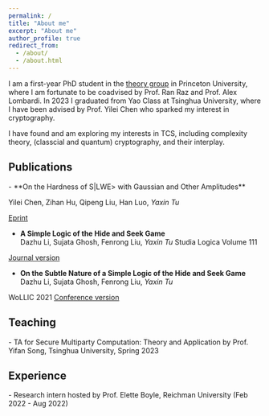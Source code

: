 ```yaml
---
permalink: /
title: "About me"
excerpt: "About me"
author_profile: true
redirect_from: 
  - /about/
  - /about.html
---
```


I am a first-year PhD student in the [theory group](https://theory.cs.princeton.edu/) in Princeton University, where I am fortunate to be coadvised by Prof. Ran Raz and Prof. Alex Lombardi. In 2023 I graduated from Yao Class at Tsinghua University, where I have been advised by Prof. Yilei Chen who sparked my interest in cryptography.  

I have found and am exploring my interests in TCS, including complexity theory, (classcial and quantum) cryptography, and their interplay. 

<h2 id="publications"> Publications</h2>
- **On the Hardness of S|LWE> with Gaussian and Other Amplitudes**

Yilei Chen, Zihan Hu, Qipeng Liu, Han Luo, *Yaxin Tu*

[Eprint](https://eprint.iacr.org/2023/1498)

- **A Simple Logic of the Hide and Seek Game**   
Dazhu Li, Sujata Ghosh, Fenrong Liu, *Yaxin Tu*
Studia Logica Volume 111

[Journal version](https://link.springer.com/article/10.1007/s11225-023-10039-4)

- **On the Subtle Nature of a Simple Logic of the Hide and Seek Game**   
Dazhu Li, Sujata Ghosh, Fenrong Liu, *Yaxin Tu*

WoLLIC 2021 
[Conference version](https://link.springer.com/chapter/10.1007/978-3-030-88853-4_13)

<h2 id="teaching"> Teaching</h2>
- TA for Secure Multiparty Computation: Theory and Application by Prof. Yifan Song, Tsinghua University, Spring 2023

<h2 id="experience"> Experience</h2>
- Research intern hosted by Prof. Elette Boyle, Reichman University (Feb 2022 - Aug 2022)
